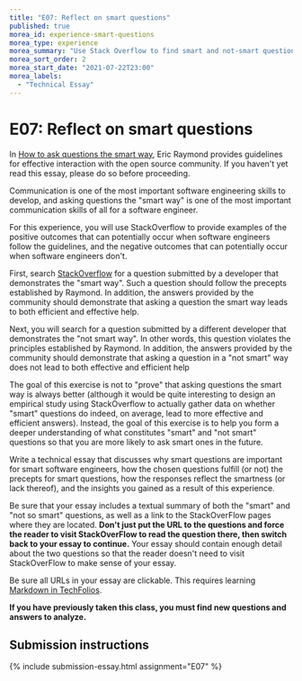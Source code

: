 ```yaml
---
title: "E07: Reflect on smart questions"
published: true
morea_id: experience-smart-questions
morea_type: experience
morea_summary: "Use Stack Overflow to find smart and not-smart questions"
morea_sort_order: 2
morea_start_date: "2021-07-22T23:00"
morea_labels:
  - "Technical Essay"
---
```


# E07: Reflect on smart questions

In [How to ask questions the smart way](http://www.catb.org/esr/faqs/smart-questions.html), Eric Raymond provides guidelines for effective interaction with the open source community. If you haven't yet read this essay, please do so before proceeding.

Communication is one of the most important software engineering skills to develop, and asking questions the "smart way" is one of the most important communication skills of all for a software engineer.

For this experience, you will use StackOverflow to provide examples of the positive outcomes that can potentially occur when software engineers follow the guidelines, and the negative outcomes that can potentially occur when software engineers don't.

First, search [StackOverflow](http://stackoverflow.com/) for a question submitted by a developer that demonstrates the "smart way".  Such a question should follow the precepts established by Raymond.  In addition, the answers provided by the community should demonstrate that asking a question the smart way leads to both efficient and effective help.

Next, you will search for a question submitted by a different developer that demonstrates the "not smart way". In other words, this question violates the principles established by Raymond.  In addition, the answers provided by the community should demonstrate that asking a question in a "not smart" way does not lead to both effective and efficient help

The goal of this exercise is not to "prove" that asking questions the smart way is always better (although it would be quite interesting to design an empirical study using StackOverflow to actually gather data on whether "smart" questions do indeed, on average, lead to more effective and efficient answers).  Instead, the goal of this exercise is to help you form a deeper understanding of what constitutes "smart" and "not smart" questions so that you are more likely to ask smart ones in the future.

Write a technical essay that discusses why smart questions are important for smart software engineers, how the chosen questions fulfill (or not) the precepts for smart questions, how the responses reflect the smartness (or lack thereof), and the insights you gained as a result of this experience.

Be sure that your essay includes a textual summary of both the "smart" and "not so smart" questions, as well as a link to the StackOverFlow pages where they are located.  **Don't just put the URL to the questions and force the reader to visit StackOverFlow to read the question there, then switch back to your essay to continue.** Your essay should contain enough detail about the two questions so that the reader doesn't need to visit StackOverFlow to make sense of your essay.

Be sure all URLs in your essay are clickable. This requires learning [Markdown in TechFolios](https://techfolios.github.io/userguide.html#7.1Formattext).

**If you have previously taken this class, you must find new questions and answers to analyze.**

## Submission instructions

{% include submission-essay.html assignment="E07" %}






